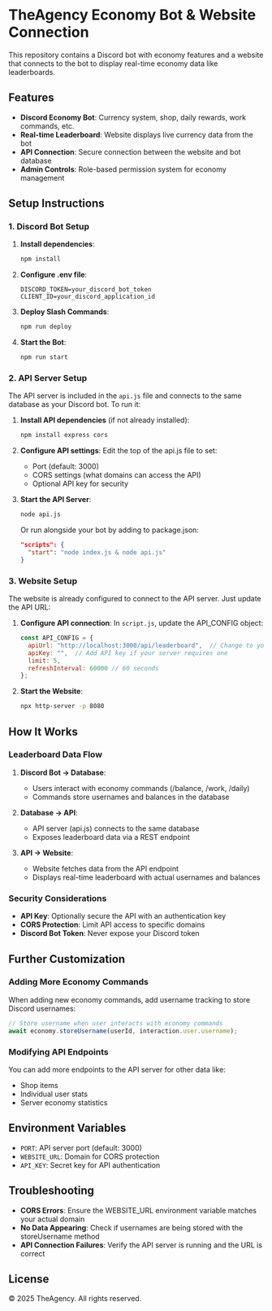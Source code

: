 # TheAgency Economy Bot & Website Connection

This repository contains a Discord bot with economy features and a website that connects to the bot to display real-time economy data like leaderboards.

## Features

- **Discord Economy Bot**: Currency system, shop, daily rewards, work commands, etc.
- **Real-time Leaderboard**: Website displays live currency data from the bot
- **API Connection**: Secure connection between the website and bot database
- **Admin Controls**: Role-based permission system for economy management

## Setup Instructions

### 1. Discord Bot Setup

1. **Install dependencies**:
   ```bash
   npm install
   ```

2. **Configure .env file**:
   ```
   DISCORD_TOKEN=your_discord_bot_token
   CLIENT_ID=your_discord_application_id
   ```

3. **Deploy Slash Commands**:
   ```bash
   npm run deploy
   ```

4. **Start the Bot**:
   ```bash
   npm run start
   ```

### 2. API Server Setup

The API server is included in the `api.js` file and connects to the same database as your Discord bot. To run it:

1. **Install API dependencies** (if not already installed):
   ```bash
   npm install express cors
   ```

2. **Configure API settings**:
   Edit the top of the api.js file to set:
   - Port (default: 3000)
   - CORS settings (what domains can access the API)
   - Optional API key for security

3. **Start the API Server**:
   ```bash
   node api.js
   ```

   Or run alongside your bot by adding to package.json:
   ```json
   "scripts": {
     "start": "node index.js & node api.js"
   }
   ```

### 3. Website Setup

The website is already configured to connect to the API server. Just update the API URL:

1. **Configure API connection**:
   In `script.js`, update the API_CONFIG object:
   ```javascript
   const API_CONFIG = {
     apiUrl: "http://localhost:3000/api/leaderboard",  // Change to your actual API URL
     apiKey: "",  // Add API key if your server requires one
     limit: 5,
     refreshInterval: 60000 // 60 seconds
   };
   ```

2. **Start the Website**:
   ```bash
   npx http-server -p 8080
   ```

## How It Works

### Leaderboard Data Flow

1. **Discord Bot → Database**: 
   - Users interact with economy commands (/balance, /work, /daily)
   - Commands store usernames and balances in the database

2. **Database → API**:
   - API server (api.js) connects to the same database
   - Exposes leaderboard data via a REST endpoint

3. **API → Website**:
   - Website fetches data from the API endpoint
   - Displays real-time leaderboard with actual usernames and balances

### Security Considerations

- **API Key**: Optionally secure the API with an authentication key
- **CORS Protection**: Limit API access to specific domains
- **Discord Bot Token**: Never expose your Discord token

## Further Customization

### Adding More Economy Commands

When adding new economy commands, add username tracking to store Discord usernames:

```javascript
// Store username when user interacts with economy commands
await economy.storeUsername(userId, interaction.user.username);
```

### Modifying API Endpoints

You can add more endpoints to the API server for other data like:
- Shop items
- Individual user stats
- Server economy statistics

## Environment Variables

- `PORT`: API server port (default: 3000)
- `WEBSITE_URL`: Domain for CORS protection
- `API_KEY`: Secret key for API authentication

## Troubleshooting

- **CORS Errors**: Ensure the WEBSITE_URL environment variable matches your actual domain
- **No Data Appearing**: Check if usernames are being stored with the storeUsername method
- **API Connection Failures**: Verify the API server is running and the URL is correct

## License

© 2025 TheAgency. All rights reserved.